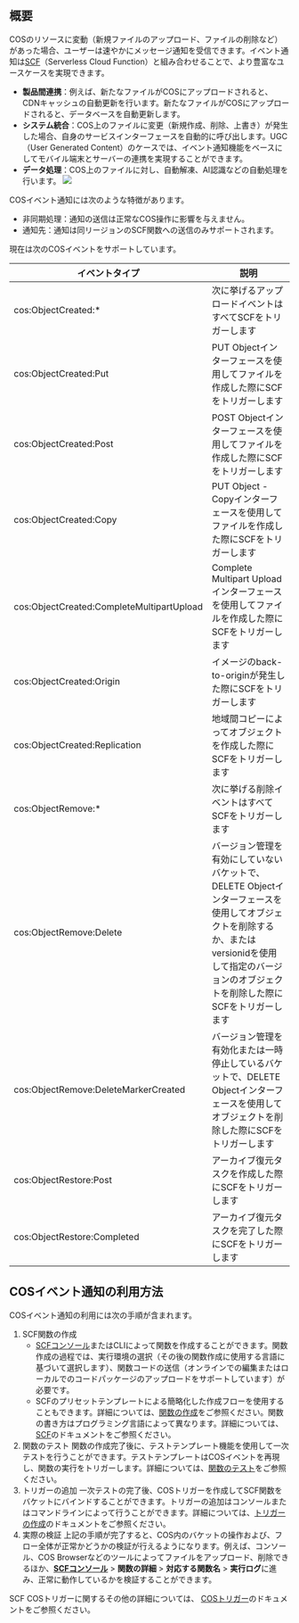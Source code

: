 ## 概要

COSのリソースに変動（新規ファイルのアップロード、ファイルの削除など）があった場合、ユーザーは速やかにメッセージ通知を受信できます。イベント通知は[SCF](https://intl.cloud.tencent.com/product/scf)（Serverless Cloud Function）と組み合わせることで、より豊富なユースケースを実現できます。

- **製品間連携**：例えば、新たなファイルがCOSにアップロードされると、CDNキャッシュの自動更新を行います。新たなファイルがCOSにアップロードされると、データベースを自動更新します。
- **システム統合**：COS上のファイルに変更（新規作成、削除、上書き）が発生した場合、自身のサービスインターフェースを自動的に呼び出します。UGC（User Generated Content）のケースでは、イベント通知機能をベースにしてモバイル端末とサーバーの連携を実現することができます。
- **データ処理**：COS上のファイルに対し、自動解凍、AI認識などの自動処理を行います。
![](https://qcloudimg.tencent-cloud.cn/raw/4a32cb2d7739e6d183cbb94523689e1c.png)

COSイベント通知には次のような特徴があります。

- 非同期処理：通知の送信は正常なCOS操作に影響を与えません。
- 通知先：通知は同リージョンのSCF関数への送信のみサポートされます。

現在は次のCOSイベントをサポートしています。

| イベントタイプ                                  | 説明                                                         |
| ----------------------------------------- | ------------------------------------------------------------ |
| cos:ObjectCreated:*                       | 次に挙げるアップロードイベントはすべてSCFをトリガーします                         |
| cos:ObjectCreated:Put                     | PUT Objectインターフェースを使用してファイルを作成した際にSCFをトリガーします                     |
| cos:ObjectCreated:Post                    | POST Objectインターフェースを使用してファイルを作成した際にSCFをトリガーします                    |
| cos:ObjectCreated:Copy                    | PUT Object - Copyインターフェースを使用してファイルを作成した際にSCFをトリガーします              |
| cos:ObjectCreated:CompleteMultipartUpload | Complete Multipart Uploadインターフェースを使用してファイルを作成した際にSCFをトリガーします    |
| cos:ObjectCreated:Origin                  | イメージのback-to-originが発生した際にSCFをトリガーします                                    |
| cos:ObjectCreated:Replication             | 地域間コピーによってオブジェクトを作成した際にSCFをトリガーします                           |
| cos:ObjectRemove:*                        | 次に挙げる削除イベントはすべてSCFをトリガーします                         |
| cos:ObjectRemove:Delete                   | バージョン管理を有効にしていないバケットで、DELETE Objectインターフェースを使用してオブジェクトを削除するか、またはversionidを使用して指定のバージョンのオブジェクトを削除した際にSCFをトリガーします |
| cos:ObjectRemove:DeleteMarkerCreated      | バージョン管理を有効化または一時停止しているバケットで、DELETE Objectインターフェースを使用してオブジェクトを削除した際にSCFをトリガーします |
| cos:ObjectRestore:Post                    | アーカイブ復元タスクを作成した際にSCFをトリガーします                             |
| cos:ObjectRestore:Completed               | アーカイブ復元タスクを完了した際にSCFをトリガーします                                 |

## COSイベント通知の利用方法

COSイベント通知の利用には次の手順が含まれます。

1. SCF関数の作成
   - [SCFコンソール](https://console.cloud.tencent.com/scf?rid=1)またはCLIによって関数を作成することができます。関数作成の過程では、実行環境の選択（その後の関数作成に使用する言語に基づいて選択します）、関数コードの送信（オンラインでの編集またはローカルでのコードパッケージのアップロードをサポートしています）が必要です。
   - SCFのプリセットテンプレートによる簡略化した作成フローを使用することもできます。詳細については、[関数の作成](https://intl.cloud.tencent.com/document/product/583/19806)をご参照ください。関数の書き方はプログラミング言語によって異なります。詳細については、[SCF](https://intl.cloud.tencent.com/document/product/583)のドキュメントをご参照ください。
2. 関数のテスト
   関数の作成完了後に、テストテンプレート機能を使用して一次テストを行うことができます。テストテンプレートはCOSイベントを再現し、関数の実行をトリガーします。詳細については、[関数のテスト](https://intl.cloud.tencent.com/document/product/583/14572)をご参照ください。
3. トリガーの追加
   一次テストの完了後、COSトリガーを作成してSCF関数をバケットにバインドすることができます。トリガーの追加はコンソールまたはコマンドラインによって行うことができます。詳細については、[トリガーの作成](https://intl.cloud.tencent.com/document/product/583/31441)のドキュメントをご参照ください。
4. 実際の検証
   上記の手順が完了すると、COS内のバケットの操作および、フロー全体が正常かどうかの検証が行えるようになります。例えば、コンソール、COS Browserなどのツールによってファイルをアップロード、削除できるほか、**[SCFコンソール](https://console.cloud.tencent.com/scf?rid=1)** > **関数の詳細** >  **対応する関数名** > **実行ログ**に進み、正常に動作しているかを検証することができます。

SCF COSトリガーに関するその他の詳細については、 [COSトリガー](https://intl.cloud.tencent.com/document/product/583/9707)のドキュメントをご参照ください。
